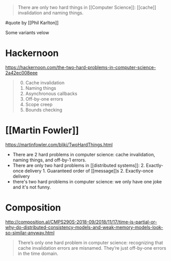 > There are only two hard things in [[Computer Science]]: [[cache]] invalidation and naming things.

#quote by [[Phil Karlton]]

Some variants velow

# Hackernoon

https://hackernoon.com/the-two-hard-problems-in-computer-science-2a42ec008eee

> 0) Cache invalidation
> 1) Naming things
> 5) Asynchronous callbacks
> 2) Off-by-one errors
> 3) Scope creep
> 6) Bounds checking

# [[Martin Fowler]]

https://martinfowler.com/bliki/TwoHardThings.html

- There are 2 hard problems in computer science: cache invalidation, naming things, and off-by-1 errors.
- There are only two hard problems in [[distributed systems]]:  2. Exactly-once delivery 1. Guaranteed order of [[message]]s 2. Exactly-once delivery
- there's two hard problems in computer science: we only have one joke and it's not funny.

# Composition

http://composition.al/CMPS290S-2018-09/2018/11/17/time-is-partial-or-why-do-distributed-consistency-models-and-weak-memory-models-look-so-similar-anyway.html

> There’s only one hard problem in computer science: recognizing that cache invalidation errors are misnamed. They’re just off-by-one errors in the time domain.